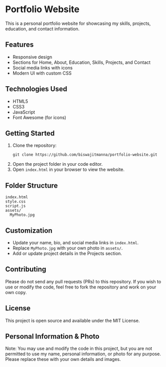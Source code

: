 # Portfolio Website

This is a personal portfolio website for showcasing my skills, projects, education, and contact information.

## Features
- Responsive design
- Sections for Home, About, Education, Skills, Projects, and Contact
- Social media links with icons
- Modern UI with custom CSS

## Technologies Used
- HTML5
- CSS3
- JavaScript
- Font Awesome (for icons)

## Getting Started
1. Clone the repository:
   ```
   git clone https://github.com/biswajitmanna/portfolio-website.git
   ```
2. Open the project folder in your code editor.
3. Open `index.html` in your browser to view the website.

## Folder Structure
```
index.html
style.css
script.js
assets/
  MyPhoto.jpg
```

## Customization
- Update your name, bio, and social media links in `index.html`.
- Replace `MyPhoto.jpg` with your own photo in `assets/`.
- Add or update project details in the Projects section.

## Contributing
Please do not send any pull requests (PRs) to this repository. If you wish to use or modify the code, feel free to fork the repository and work on your own copy.

## License
This project is open source and available under the MIT License.

## Personal Information & Photo
Note: You may use and modify the code in this project, but you are not permitted to use my name, personal information, or photo for any purpose. Please replace these with your own details and images.
